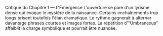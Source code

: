 Critique du Chapitre 1 — L'Émergence L'ouverture se pare d'un lyrisme dense qui évoque le mystère de la naissance. Certains enchaînements trop longs brisent toutefois l'élan dramatique. Le rythme gagnerait à alterner davantage phrases courtes et images fortes. La répétition d'"Umbranexus" affaiblit la charge symbolique et pourrait être nuancée.
